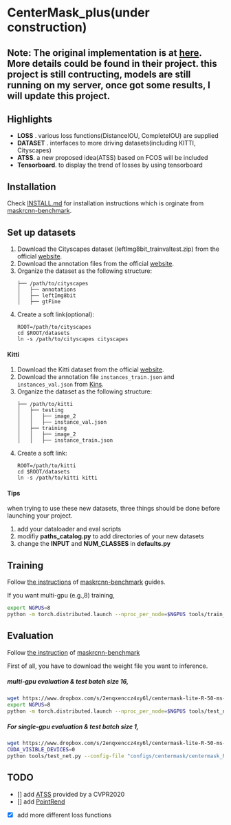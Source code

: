 # CenterMask_plus(under construction)

## Note:  The original implementation is at [here](https://github.com/youngwanLEE/CenterMask). More details could be found in their project. this project is still contructing, models are still running on my server, once got some results, I will update this project.

## Highlights
- **LOSS** . various loss functions(DistanceIOU, CompleteIOU) are supplied
- **DATASET** . interfaces to more driving datasets(including KITTI, Cityscapes) 
- **ATSS**. a new proposed idea(ATSS) based on FCOS will be included
- **Tensorboard**. to display the trend of losses by using tensorboard

## Installation
Check [INSTALL.md](INSTALL.md) for installation instructions which is orginate from [maskrcnn-benchmark](https://github.com/facebookresearch/maskrcnn-benchmark).

## Set up datasets

1. Download the Cityscapes dataset (leftImg8bit\_trainvaltest.zip) from the official [website](https://www.cityscapes-dataset.com/downloads/).
2. Download the annotation files from the official [website](https://www.cityscapes-dataset.com/downloads/).
3. Organize the dataset as the following structure:
    ```
    ├── /path/to/cityscapes
    │   ├── annotations
    │   ├── leftImg8bit
    │   ├── gtFine
    ```
4. Create a soft link(optional):
    ```
    ROOT=/path/to/cityscapes
    cd $ROOT/datasets
    ln -s /path/to/cityscapes cityscapes
    ```

#### Kitti

1. Download the Kitti dataset from the official [website](http://www.cvlibs.net/download.php?file=data_object_image_2.zip).
2. Download the annotation file `instances_train.json` and `instances_val.json` from [Kins](https://github.com/qqlu/Amodal-Instance-Segmentation-through-KINS-Dataset).
3. Organize the dataset as the following structure:
	```
    ├── /path/to/kitti
    │   ├── testing
    │   │   ├── image_2
    │   │   ├── instance_val.json
    │   ├── training
    │   │   ├── image_2
    │   │   ├── instance_train.json
    ```
4. Create a soft link:
    ```
    ROOT=/path/to/kitti
    cd $ROOT/datasets
    ln -s /path/to/kitti kitti
    ```
#### Tips
when trying to use these new datasets, three things should be done before launching your project.
1. add your dataloader and eval scripts
2. modifiy  **paths_catalog.py**  to add directories of your new datasets
3. change the **INPUT** and **NUM_CLASSES** in **defaults.py**

## Training
Follow [the instructions](https://github.com/facebookresearch/maskrcnn-benchmark#multi-gpu-training) of  [maskrcnn-benchmark](https://github.com/facebookresearch/maskrcnn-benchmark) guides.

If you want multi-gpu (e.g.,8) training,

```bash
export NGPUS=8
python -m torch.distributed.launch --nproc_per_node=$NGPUS tools/train_net.py --config-file "configs/centermask/centermask_R_50_FPN_1x.yaml" 
```

## Evaluation

Follow [the instruction](https://github.com/facebookresearch/maskrcnn-benchmark#evaluation) of [maskrcnn-benchmark](https://github.com/facebookresearch/maskrcnn-benchmark)

First of all, you have to download the weight file you want to inference.

##### multi-gpu evaluation & test batch size 16,
```bash
wget https://www.dropbox.com/s/2enqxenccz4xy6l/centermask-lite-R-50-ms-bs32-1x.pth
export NGPUS=8
python -m torch.distributed.launch --nproc_per_node=$NGPUS tools/test_net.py --config-file "configs/centermask/centermask_R_50_FPN_lite_res600_ms_bs32_1x.yaml"   TEST.IMS_PER_BATCH 16 MODEL.WEIGHT centermask-lite-R-50-ms-bs32-1x.pth
```

##### For single-gpu evaluation & test batch size 1,
```bash
wget https://www.dropbox.com/s/2enqxenccz4xy6l/centermask-lite-R-50-ms-bs32-1x.pth
CUDA_VISIBLE_DEVICES=0
python tools/test_net.py --config-file "configs/centermask/centermask_R_50_FPN_lite_res600_ms_bs32_1x.yaml" TEST.IMS_PER_BATCH 1 MODEL.WEIGHT centermask-lite-R-50-ms-bs32-1x.pth
```

## TODO
 - [] add [ATSS](https://github.com/sfzhang15/ATSS) provided by a CVPR2020
 - [] add [PointRend](https://github.com/facebookresearch/detectron2/tree/master/projects/PointRend)
 - [x] add more different loss functions
